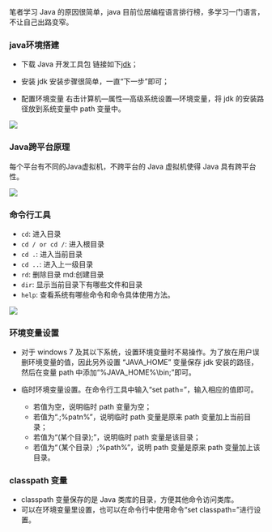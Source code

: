 笔者学习 Java 的原因很简单，java 目前位居编程语言排行榜，多学习一门语言，不让自己出路变窄。

### java环境搭建
* 下载 Java 开发工具包
链接如下[jdk](https://www.oracle.com/technetwork/java/javase/downloads/index.html)；

* 安装 jdk
安装步骤很简单，一直“下一步”即可；

* 配置环境变量
右击计算机—属性—高级系统设置—环境变量，将 jdk 的安装路径放到系统变量中 path 变量中。

![](images/2018/T8EgHRSikOM5lREMwugQ1oxr.png)

### Java跨平台原理
每个平台有不同的Java虚拟机，不跨平台的 Java 虚拟机使得 Java 具有跨平台性。

![](images/2018/-A7BNAagY9tt_r8qU01RGVDZ.png)

### 命令行工具
* `cd`: 进入目录
* `cd / or cd /`: 进入根目录
* `cd .`: 进入当前目录
* `cd ..`: 进入上一级目录
* `rd`: 删除目录 md:创建目录
* `dir`: 显示当前目录下有哪些文件和目录
* `help`: 查看系统有哪些命令和命令具体使用方法。

![](images/2018/5Mkn6WM0f_r4DowjChQY9j5Z.png)

### 环境变量设置
* 对于 windows 7 及其以下系统，设置环境变量时不易操作。为了放在用户误删环境变量的值，因此另外设置 “JAVA_HOME” 变量保存 jdk 安装的路径，然后在变量 path 中添加“%JAVA_HOME%\bin;”即可。

* 临时环境变量设置。在命令行工具中输入“set path=”，输入相应的值即可。
  * 若值为空，说明临时 path 变量为空；
  * 若值为“.;%patn%”，说明临时 path 变量是原来 path 变量加上当前目录；
  * 若值为“(某个目录);”，说明临时 path 变量是该目录；
  * 若值为“（某个目录）;%path%”，说明 path 变量是原来 path 变量加上该目录。

### classpath 变量
* classpath 变量保存的是 Java 类库的目录，方便其他命令访问类库。
* 可以在环境变量里设置，也可以在命令行中使用命令“set classpath=”进行设置。
